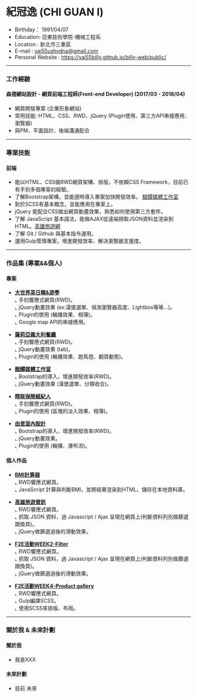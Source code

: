 # 紀冠逸 (CHI GUAN I)
- Birthday： 1991/04/07
- Education: 亞東技術學院-機械工程系
- Location : 新北市三重區
- E-mail : yaj55ushydna@gmail.com
- Personal Website : https://yaj55billy.github.io/billy-web/public/
<hr>

### 工作經驗
#### 森德網站設計 - 網頁前端工程師(Front-end Developer) (2017/03 - 2018/04)

* 網頁開發專案 (企業形象網站)
* 常用技能: HTML、CSS、RWD、jQuery (Plugin使用、第三方API串接應用、瀏覽器) 
* 與PM、平面設計、後端溝通配合
<hr>


### 專業技能
#### 前端

- 能以HTML、CSS做RWD網頁架構、排版，不依賴CSS Framework，目前已有手刻多個專案的經驗。
- 了解Bootstrap架構，並能適時導入專案加快開發效率。 <a href="http://www.vinegarhouse.com.tw/index.php" target="_blank">醋醰媒體工作室</a>
- 對於SCSS有基本概念，並能應用在專案上。
- jQuery 能配合CSS做出網頁動畫效果，熟悉如何使用第三方套件。 
- 了解 JavaScript 基本語法，能做AJAX從遠端撈取JSON資料並渲染到HTML。<a href="https://yaj55billy.github.io/travel-info/" target="_blank">高雄旅遊網</a>
- 了解 Git / Github 與基本指令運用。
- 運用Gulp管理專案，增進開發效率、解決瀏覽器支援度。
<hr>

### 作品集 (專案&&個人)
#### 專案
- <a href="http://www.geos.com.tw/index.php" target="_blank"><B>大世界英日韓&遊學</B></a> <br>
  ⌞ 手刻響應式網頁(RWD)。 <br>
  ⌞ jQuery動畫效果 (ex:漢堡選單、偵測瀏覽器高度、Lightbox等等...)。 <br>
  ⌞ Plugin的使用 (輪播效果、相簿)。 <br>
  ⌞ Google map API的串接應用。

- <a href="http://www.saliya.com.tw/index.php" target="_blank"><B>薩莉亞義大利餐廳</B></a> <br>
  ⌞ 手刻響應式網頁(RWD)。 <br>
  ⌞ jQuery動畫效果 (tab)。 <br>
  ⌞ Plugin的使用 (輪播效果、跑馬燈、翻頁動態)。

- <a href="http://www.vinegarhouse.com.tw/index.php" target="_blank"><B>醋醰媒體工作室</B></a> <br>
  ⌞ Bootstrap的導入，增進開發效率(RWD)。 <br>
  ⌞ jQuery動畫效果 (漢堡選單、分類收合)。

- <a href="http://www.g-insurance.com.tw/index.php" target="_blank"><B>精联保險經紀人</B></a> <br>
  ⌞ 手刻響應式網頁(RWD)。 <br>
  ⌞ Plugin的使用 (區塊的淡入效果、相簿)。 
  
- <a href="http://yuli-design.com/index.php" target="_blank"><B>由里室內設計</B></a> <br>
  ⌞ Bootstrap的導入，增進開發效率(RWD)。 <br>
  ⌞ jQuery動畫效果。 <br>
  ⌞ Plugin的使用 (輪播、瀑布流)。

#### 個人作品

- <a href="https://yaj55billy.github.io/bmi-calculator/" target="_blank"><B>BMI計算器</B></a> <br>
  ⌞ RWD響應式網頁。 <br>
  ⌞ JavaScript 計算與判斷BMI，並將結果渲染到HTML、儲存在本地資料庫。

- <a href="https://yaj55billy.github.io/travel-info/" target="_blank"><B>高雄旅遊資訊</B></a> <br>
  ⌞ RWD響應式網頁。 <br>
  ⌞ 抓取 JSON 資料，過 Javascript / Ajax 呈現在網頁上(判斷資料列別做篩選跟換頁)。 <br>
  ⌞ jQuery做篩選過後的滑動效果。

- <a href="https://yaj55billy.github.io/week2-filter/" target="_blank"><B>F2E活動WEEK2-Filter</B></a> <br>
  ⌞ RWD響應式網頁。 <br>
  ⌞ 抓取 JSON 資料，過 Javascript / Ajax 呈現在網頁上(判斷資料列別做篩選跟換頁)。 <br>
  ⌞ jQuery做篩選過後的滑動效果。

- <a href="https://yaj55billy.github.io/product-gallery/public/" target="_blank"><B>F2E活動WEEK4-Product gallery</B></a> <br>
  ⌞ RWD響應式網頁。 <br>
  ⌞ Gulp編譯SCSS。<br>
  ⌞ 使用SCSS來排版、布局。
<hr>


### 關於我 & 未來計劃 
#### 關於我
- 我是XXX

#### 未來計劃
- 目前  未來
